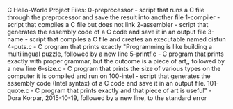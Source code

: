 C Hello-World Project
Files:
0-preprocessor - script that runs a C file through the preprocessor and save the result into another file
1-compiler - script that compiles a C file but does not link
2-assembler - script that generates the assembly code of a C code and save it in an output file
3-name - script that compiles a C file and creates an executable named cisfun
4-puts.c - C program that prints exactly "Programming is like building a multilingual puzzle, followed by a new line
5-printf.c - C program that prints exactly with proper grammar, but the outcome is a piece of art,, followed by a new line
6-size.c - C program that prints the size of various types on the computer it is compiled and run on
100-intel - script that generates the assembly code (Intel syntax) of a C code and save it in an output file.
101-quote.c - C program that prints exactly and that piece of art is useful" - Dora Korpar, 2015-10-19, followed by a new line, to the standard error
